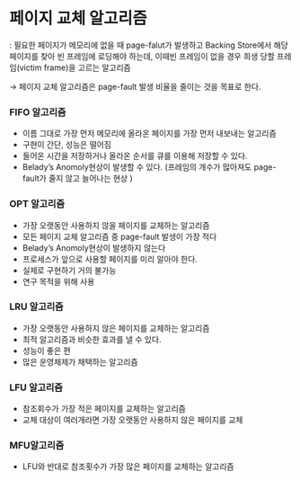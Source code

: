 # 페이지 교체 알고리즘

: 필요한 페이지가 메모리에 없을 때 page-falut가 발생하고 Backing Store에서 해당 페이지를 찾아 빈 프레임에 로딩해야 하는데, 이때빈 프레임이 없을 경우 희생 당할 프레임(victim frame)을 고르는 알고리즘

→ 페이지 교체 알고리즘은 page-fault 발생 비율을 줄이는 것을 목표로 한다. 

### FIFO 알고리즘

- 이름 그대로 가장 먼저 메모리에 올라온 페이지를 가장 먼저 내보내는 알고리즘
- 구현이 간단, 성능은 떨어짐
- 들어온 시간을 저장하거나 올라온 순서를 큐를 이용해 저장할 수 있다.
- Belady’s Anomoly현상이 발생할 수 있다. (프레임의 개수가 많아져도 page-fault가 줄지 않고 늘어나는 현상 )

### OPT 알고리즘

- 가장 오랫동안 사용하지 않을 페이지를 교체하는 알고리즘
- 모든 페이지 교체 알고리즘 중 page-fault 발생이 가장 적다
- Belady’s Anomoly현상이 발생하지 않는다
- 프로세스가 앞으로 사용할 페이지를 미리 알아야 한다.
- 실제로 구현하기 거의 불가능
- 연구 목적을 위해 사용

### LRU 알고리즘

- 가장 오랫동안 사용하지 않은 페이지를 교체하는 알고리즘
- 최적 알고리즘과 비슷한 효과를 낼 수 있다.
- 성능이 좋은 편
- 많은 운영체제가 채택하는 알고리즘

### LFU 알고리즘

- 참조회수가 가장 적은 페이지를 교체하는 알고리즘
- 교체 대상이 여러개라면 가장 오랫동안 사용하지 않은 페이지를 교체

### MFU알고리즘

- LFU와 반대로 참조횟수가 가장 많은 페이지를 교체하는 알고리즘
